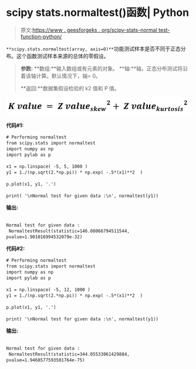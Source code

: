 # scipy stats.normaltest()函数| Python

> 原文:[https://www . geesforgeks . org/scipy-stats-normal test-function-python/](https://www.geeksforgeeks.org/scipy-stats-normaltest-function-python/)

`**scipy.stats.normaltest(array, axis=0)**`功能测试样本是否不同于正态分布。这个函数测试样本来源的总体的零假设。

> **参数:**
> **数组:**输入数组或有元素的对象。
> **轴:**轴，正态分布测试将沿着该轴计算。默认情况下，轴= 0。
> 
> **返回:**数据集假设检验的 k2 值和 P 值。

![](img/88ccc8f972754ed4ee6dcda7c0c45616.png)

**代码#1:**

```
# Performing normaltest
from scipy.stats import normaltest
import numpy as np 
import pylab as p 

x1 = np.linspace( -5, 5, 1000 )
y1 = 1./(np.sqrt(2.*np.pi)) * np.exp( -.5*(x1)**2  )

p.plot(x1, y1, '.')

print( '\nNormal test for given data :\n', normaltest(y1))
```

**输出:**

```

Normal test for given data :
 NormaltestResult(statistic=146.08066794511544, pvalue=1.901016994532079e-32)

```

**代码#2:**

```
# Performing normaltest
from scipy.stats import normaltest
import numpy as np 
import pylab as p 

x1 = np.linspace( -5, 12, 1000 )
y1 = 1./(np.sqrt(2.*np.pi)) * np.exp( -.5*(x1)**2  )

p.plot(x1, y1, '.')

print( '\nNormal test for given data :\n', normaltest(y1))
```

**输出:**

```

Normal test for given data :
 NormaltestResult(statistic=344.05533061429884, pvalue=1.9468577593501764e-75)

```